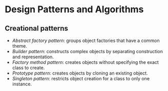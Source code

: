# Design Patterns and Algorithms

## Creational patterns
 - *Abstract factory pattern*: groups object factories that have a common theme.
 - *Builder pattern*: constructs complex objects by separating construction and representation.
 - *Factory method pattern*: creates objects without specifying the exact class to create.
 - *Prototype pattern*: creates objects by cloning an existing object.
 - *Singleton pattern*: restricts object creation for a class to only one instance.
